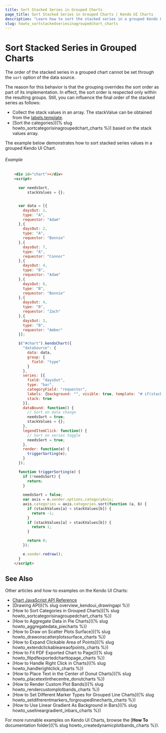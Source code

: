 ```yaml
---
title: Sort Stacked Series in Grouped Charts
page_title: Sort Stacked Series in Grouped Charts | Kendo UI Charts
description: "Learn how to sort the stacked series in a grouped Kendo UI Chart."
slug: howto_sortstackedseriesinagroupedchart_charts
---
```


# Sort Stacked Series in Grouped Charts

The order of the stacked series in a grouped chart cannot be set through the `sort` option of the data source.

The reason for this behavior is that the grouping overrides the sort order as part of its implementation. In effect, the sort order is respected only within the resulting groups. Still, you can influence the final order of the stacked series as follows:

* Collect the stack values in an array. The stackValue can be obtained from the [labels.template](/api/javascript/dataviz/ui/chart#configuration-series.labels.template).
* [Sort the categories]({% slug howto_sortcategorisinagroupedchart_charts %}) based on the stack values array.

The example below demonstrates how to sort stacked series values in a grouped Kendo UI Chart.

###### Example

```html
    <div id="chart"></div>
    <script>

      var needsSort,
          stackValues = {};


      var data = [{
        daysOut: 1,
        type: "A",
        requestor: "Adam"
      },{
        daysOut: 2,
        type: "A",
        requestor: "Bonnie"
      },{
        daysOut: 7,
        type: "A",
        requestor: "Connor"
      },{
        daysOut: 4,
        type: "B",
        requestor: "Adam"
      },{
        daysOut: 6,
        type: "B",
        requestor: "Bonnie"
      },{
        daysOut: 4,
        type: "B",
        requestor: "Zach"
      },{
        daysOut: 3,
        type: "B",
        requestor: "Amber"
      }];

      $("#chart").kendoChart({
        "dataSource": {
          data: data,
          group: {
            field: "type"
          }
        },
        series: [{
          field: "daysOut",
          type: "bar",
          categoryField: "requestor",
          labels: {background: "", visible: true, template: "# if(stackValue) { stackValues[category] = stackValue; } #"},
          stack: true
        }],
        dataBound: function() {
          // Sort on data change
          needsSort = true;
          stackValues = {};
        },
        legendItemClick: function() {
          // Sort on series toggle
          needsSort = true;
        },
        render: function(e) {
          triggerSorting(e);
        }
      });

      function triggerSorting(e) {
        if (!needsSort) {
          return;          
        }
        
        needsSort = false;
        var axis = e.sender.options.categoryAxis;
        axis.categories = axis.categories.sort(function (a, b) {
          if (stackValues[a] < stackValues[b]) {
            return -1;
          }
          if (stackValues[a] > stackValues[b]) {
            return 1;
          }

          return 0;
        });

        e.sender.redraw();
      }
    </script>
```

## See Also

Other articles and how-to examples on the Kendo UI Charts:

* [Chart JavaScript API Reference](/api/javascript/dataviz/ui/chart)
* [Drawing API]({% slug overview_kendoui_drawingapi %})
* [How to Sort Categories in Grouped Charts]({% slug howto_sortcategorisinagroupedchart_charts %})
* [How to Aggregate Data in Pie Charts]({% slug howto_aggregatedata_piecharts %})
* [How to Draw on Scatter Plots Surface]({% slug howto_drawonscatterplotssurface_charts %})
* [How to Expand Clickable Area of Points]({% slug howto_extendclickableareaofpoints_charts %})
* [How to Fit PDF Exported Chart to Page]({% slug howto_fitpdfexportedcharttopage_charts %})
* [How to Handle Right Click in Charts]({% slug howto_handlerightclick_charts %})
* [How to Place Text in the Center of Donut Charts]({% slug howto_placetextinthecentre_donutcharts %})
* [How to Render Custom Plot Bands]({% slug howto_rendercustomplotbands_charts %})
* [How to Set Different Marker Types for Grouped Line Charts]({% slug howto_setdifrerentmarkers_forgroupedlinecharts_charts %})
* [How to Use Linear Gradient As Background in Bars]({% slug howto_uselineargradient_inbars_charts %})

For more runnable examples on Kendo UI Charts, browse the [**How To** documentation folder]({% slug howto_createdynamicplotbands_charts %}).
